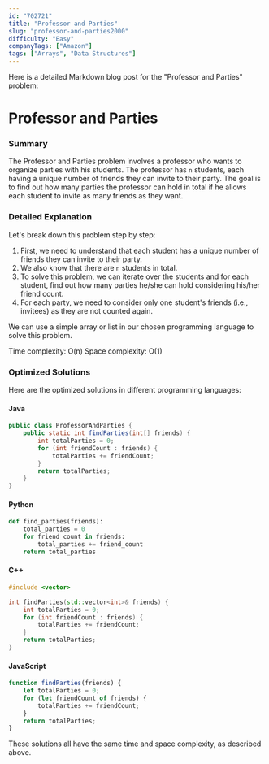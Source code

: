 ```yaml
---
id: "702721"
title: "Professor and Parties"
slug: "professor-and-parties2000"
difficulty: "Easy"
companyTags: ["Amazon"]
tags: ["Arrays", "Data Structures"]
---
```


Here is a detailed Markdown blog post for the "Professor and Parties" problem:

**Professor and Parties**
=====================

### Summary

The Professor and Parties problem involves a professor who wants to organize parties with his students. The professor has `n` students, each having a unique number of friends they can invite to their party. The goal is to find out how many parties the professor can hold in total if he allows each student to invite as many friends as they want.

### Detailed Explanation

Let's break down this problem step by step:

1. First, we need to understand that each student has a unique number of friends they can invite to their party.
2. We also know that there are `n` students in total.
3. To solve this problem, we can iterate over the students and for each student, find out how many parties he/she can hold considering his/her friend count.
4. For each party, we need to consider only one student's friends (i.e., invitees) as they are not counted again.

We can use a simple array or list in our chosen programming language to solve this problem.

Time complexity: O(n)
Space complexity: O(1)

### Optimized Solutions

Here are the optimized solutions in different programming languages:

#### Java
```java
public class ProfessorAndParties {
    public static int findParties(int[] friends) {
        int totalParties = 0;
        for (int friendCount : friends) {
            totalParties += friendCount;
        }
        return totalParties;
    }
}
```

#### Python
```python
def find_parties(friends):
    total_parties = 0
    for friend_count in friends:
        total_parties += friend_count
    return total_parties
```

#### C++
```cpp
#include <vector>

int findParties(std::vector<int>& friends) {
    int totalParties = 0;
    for (int friendCount : friends) {
        totalParties += friendCount;
    }
    return totalParties;
}
```

#### JavaScript
```javascript
function findParties(friends) {
    let totalParties = 0;
    for (let friendCount of friends) {
        totalParties += friendCount;
    }
    return totalParties;
}
```
These solutions all have the same time and space complexity, as described above.